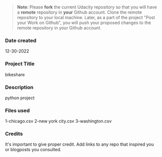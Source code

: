 >**Note**: Please **fork** the current Udacity repository so that you will have a **remote** repository in **your** Github account. Clone the remote repository to your local machine. Later, as a part of the project "Post your Work on Github", you will push your proposed changes to the remote repository in your Github account.

### Date created
12-30-2022

### Project Title
bikeshare

### Description
python project

### Files used
1-chicago.csv
2-new york city.csv
3-washington.csv

### Credits
It's important to give proper credit. Add links to any repo that inspired you or blogposts you consulted.

